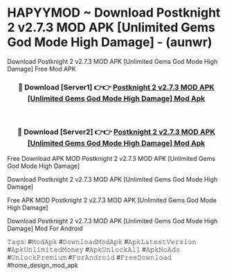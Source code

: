 # HAPYYMOD ~ Download Postknight 2 v2.7.3 MOD APK [Unlimited Gems God Mode High Damage] - (aunwr)
Download Postknight 2 v2.7.3 MOD APK [Unlimited Gems God Mode High Damage] Free Mod APK

<div align="center">
<h3>🔴 Download [Server1] 👉👉 <a href="https://apk-comot.site?title=Postknight_2_v2.7.3_MOD_APK_[Unlimited_Gems_God_Mode_High_Damage]">Postknight 2 v2.7.3 MOD APK [Unlimited Gems God Mode High Damage] Mod Apk</a></h3><br>

<h3>🔴 Download [Server2] 👉👉 <a href="https://apk-comot.site?title=Postknight_2_v2.7.3_MOD_APK_[Unlimited_Gems_God_Mode_High_Damage]">Postknight 2 v2.7.3 MOD APK [Unlimited Gems God Mode High Damage] Mod Apk</a></h3>
</div>


Free Download APK MOD Postknight 2 v2.7.3 MOD APK [Unlimited Gems God Mode High Damage]

Download Postknight 2 v2.7.3 MOD APK [Unlimited Gems God Mode High Damage] 

Free APK MOD Postknight 2 v2.7.3 MOD APK [Unlimited Gems God Mode High Damage] 

Download Postknight 2 v2.7.3 MOD APK [Unlimited Gems God Mode High Damage] Mod For Android

𝚃𝚊𝚐𝚜: #𝙼𝚘𝚍𝙰𝚙𝚔 #𝙳𝚘𝚠𝚗𝚕𝚘𝚊𝚍𝙼𝚘𝚍𝙰𝚙𝚔 #𝙰𝚙𝚔𝙻𝚊𝚝𝚎𝚜𝚝𝚅𝚎𝚛𝚜𝚒𝚘𝚗 #𝙰𝚙𝚔𝚄𝚗𝚕𝚒𝚖𝚒𝚝𝚎𝚍𝙼𝚘𝚗𝚎𝚢 #𝙰𝚙𝚔𝚄𝚗𝚕𝚘𝚌𝚔𝙰𝚕𝚕 #𝙰𝚙𝚔𝙽𝚘𝙰𝚍𝚜 #𝚄𝚗𝚕𝚘𝚌𝚔𝙿𝚛𝚎𝚖𝚒𝚞𝚖 #𝙵𝚘𝚛𝙰𝚗𝚍𝚛𝚘𝚒𝚍 #𝙵𝚛𝚎𝚎𝙳𝚘𝚠𝚗𝚕𝚘𝚊𝚍 #home_design_mod_apk